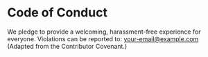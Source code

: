 # Code of Conduct
We pledge to provide a welcoming, harassment-free experience for everyone.
Violations can be reported to: your-email@example.com
(Adapted from the Contributor Covenant.)
